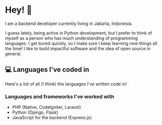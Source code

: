 # Hey! 👋
I am a backend developer currently living in Jakarta, Indonesia.

I guess lately, being active in Python development, but I prefer to think of myself as a person who has much understanding of programming languages. I get bored quickly, so I make sure I keep learning new things all the time! I like to build impactful software and the idea of open source in general.


## 💻 Languages I've coded in
Here's a list of all (I _think_) the languages I've written code in!

### Languages and frameworks I've worked with
- PHP (Native, CodeIgniter, Laravel)
- Python (Django, Flask)
- JavaScript for the backend (Express.js)
